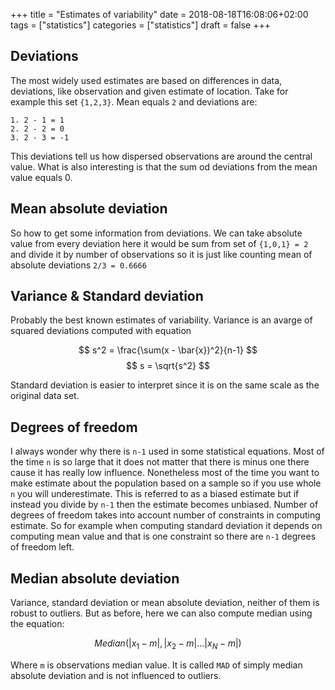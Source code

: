 +++
title = "Estimates of variability"
date = 2018-08-18T16:08:06+02:00
tags = ["statistics"]
categories = ["statistics"]
draft = false
+++

## Deviations

The most widely used estimates are based on differences in data, deviations, like observation and given estimate of location. Take for example this set `{1,2,3}`. Mean equals `2` and deviations are:

    1. 2 - 1 = 1
    2. 2 - 2 = 0
    3. 2 - 3 = -1

This deviations tell us how dispersed observations are around the central value. What is also interesting is that the sum od deviations from the mean value equals 0.

## Mean absolute deviation 

So how to get some information from deviations. We can take absolute value from every deviation here it would be sum from set of `{1,0,1} = 2` and divide it by number of observations so it is just like counting mean of absolute deviations
`2/3 = 0.6666`

## Variance & Standard deviation

Probably the best known estimates of variability. Variance is an avarge of squared deviations computed with equation

$$ s^2 =  \frac{\sum(x - \bar{x})^2}{n-1} $$
$$ s = \sqrt{s^2} $$

Standard deviation is easier to interpret since it is on the same scale as the original data set.

## Degrees of freedom 

I always wonder why there is `n-1` used in some statistical equations. Most of the time `n` is so large that it does not matter that there is minus one there cause it has really low influence. Nonetheless most of the time you want to make estimate about the population based on a sample so if you use whole `n` you will underestimate. This is referred to as a biased estimate but if instead you divide by `n-1` then the estimate becomes unbiased. Number of degrees of freedom takes into account number of constraints in computing estimate. So for example when computing standard deviation it depends on computing mean value and that is one constraint so there are `n-1` degrees of freedom left.

## Median absolute deviation

Variance, standard deviation or mean absolute deviation, neither of them is robust to outliers. But as before, here we can also compute median using the equation:

$$ Median(\left | x_1-m \right |, \left | x_2-m \right |...\left | x_N-m \right |) $$

Where `m` is observations median value. It is called `MAD` of simply median absolute deviation and is not influenced to outliers.

